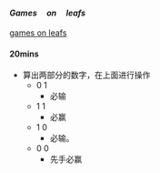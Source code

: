 #### $Games\quad on\quad leafs$

[games on leafs](https://codeforces.com/problemset/problem/1363/C)

#### 20mins

- 算出两部分的数字，在上面进行操作
  - 0   1
    - 必输
  - 1    1
    - 必赢
  - 1    0
    - 必输。
  - 0   0
    - 先手必赢

